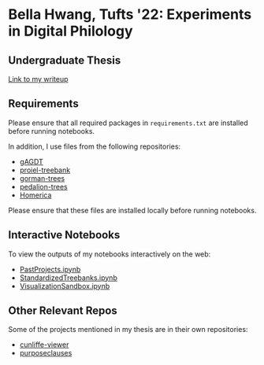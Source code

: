 # Bella Hwang, Tufts '22: Experiments in Digital Philology 
## Undergraduate Thesis
[Link to my writeup](https://docs.google.com/document/d/1ZBMpnTGfufLNGyo5Wc-rn1SEPhIGLmAdePN7H3rTpZw/edit?usp=sharing)
## Requirements
Please ensure that all required packages in `requirements.txt` are installed before running notebooks. 

In addition, I use files from the following repositories:
* [gAGDT](https://github.com/francescomambrini/gAGDT)
* [proiel-treebank](https://github.com/proiel/proiel-treebank)
* [gorman-trees](https://github.com/perseids-publications/gorman-trees)
* [pedalion-trees](https://github.com/perseids-publications/pedalion-trees)
* [Homerica](https://github.com/gregorycrane/Homerica)

Please ensure that these files are installed locally before running notebooks.


## Interactive Notebooks
To view the outputs of my notebooks interactively on the web:
* [PastProjects.ipynb](https://nbviewer.org/github/bellahwang/treebankstats/blob/main/PastProjects.ipynb)
* [StandardizedTreebanks.ipynb](https://nbviewer.org/github/bellahwang/treebankstats/blob/main/StandardizedTreebanks.ipynb)
* [VisualizationSandbox.ipynb](https://nbviewer.org/github/bellahwang/treebankstats/blob/main/VisualizationSandbox.ipynb)

## Other Relevant Repos
Some of the projects mentioned in my thesis are in their own repositories:
* [cunliffe-viewer](https://github.com/bellahwang/cunliffe-viewer)
* [purposeclauses](https://github.com/bellahwang/purposeclauses)